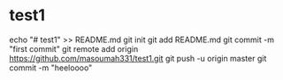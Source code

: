 # test1

echo "# test1" >> README.md
git init
git add README.md
git commit -m "first commit"
git remote add origin https://github.com/masoumah331/test1.git
git push -u origin master
git commit -m "heeloooo"
